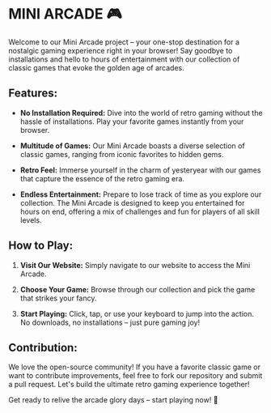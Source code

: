 # MINI ARCADE 🎮

Welcome to our Mini Arcade project – your one-stop destination for a nostalgic gaming experience right in your browser! Say goodbye to installations and hello to hours of entertainment with our collection of classic games that evoke the golden age of arcades.

## Features:

- **No Installation Required:** Dive into the world of retro gaming without the hassle of installations. Play your favorite games instantly from your browser.

- **Multitude of Games:** Our Mini Arcade boasts a diverse selection of classic games, ranging from iconic favorites to hidden gems. 

- **Retro Feel:** Immerse yourself in the charm of yesteryear with our games that capture the essence of the retro gaming era.

- **Endless Entertainment:** Prepare to lose track of time as you explore our collection. The Mini Arcade is designed to keep you entertained for hours on end, offering a mix of challenges and fun for players of all skill levels.

## How to Play:

1. **Visit Our Website:** Simply navigate to our website to access the Mini Arcade.

2. **Choose Your Game:** Browse through our collection and pick the game that strikes your fancy.

3. **Start Playing:** Click, tap, or use your keyboard to jump into the action. No downloads, no installations – just pure gaming joy!

## Contribution:

We love the open-source community! If you have a favorite classic game or want to contribute improvements, feel free to fork our repository and submit a pull request. Let's build the ultimate retro gaming experience together!

Get ready to relive the arcade glory days – start playing now! 🚀

